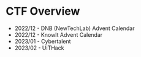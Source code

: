 # CTF Overview

- 2022/12 - DNB (NewTechLab) Advent Calendar
- 2022/12 - KnowIt Advent Calendar
- 2023/01 - Cybertalent
- 2023/02 - UiTHack